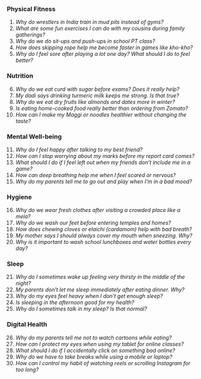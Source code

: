 ### **Physical Fitness**  
1. *Why do wrestlers in India train in mud pits instead of gyms?*  
2. *What are some fun exercises I can do with my cousins during family gatherings?*  
3. *Why do we do sit-ups and push-ups in school PT class?*  
4. *How does skipping rope help me become faster in games like kho-kho?*  
5. *Why do I feel sore after playing a lot one day? What should I do to feel better?*  

### **Nutrition**  
6. *Why do we eat curd with sugar before exams? Does it really help?*  
7. *My dadi says drinking turmeric milk keeps me strong. Is that true?*  
8. *Why do we eat dry fruits like almonds and dates more in winter?*  
9. *Is eating home-cooked food really better than ordering from Zomato?*  
10. *How can I make my Maggi or noodles healthier without changing the taste?*  

### **Mental Well-being**  
11. *Why do I feel happy after talking to my best friend?*  
12. *How can I stop worrying about my marks before my report card comes?*  
13. *What should I do if I feel left out when my friends don’t include me in a game?*  
14. *How can deep breathing help me when I feel scared or nervous?*  
15. *Why do my parents tell me to go out and play when I’m in a bad mood?*  

### **Hygiene**  
16. *Why do we wear fresh clothes after visiting a crowded place like a mela?*  
17. *Why do we wash our feet before entering temples and homes?*  
18. *How does chewing cloves or elaichi (cardamom) help with bad breath?*  
19. *My mother says I should always cover my mouth when sneezing. Why?*  
20. *Why is it important to wash school lunchboxes and water bottles every day?*  

### **Sleep**  
21. *Why do I sometimes wake up feeling very thirsty in the middle of the night?*  
22. *My parents don’t let me sleep immediately after eating dinner. Why?*  
23. *Why do my eyes feel heavy when I don’t get enough sleep?*  
24. *Is sleeping in the afternoon good for my health?*  
25. *Why do I sometimes talk in my sleep? Is that normal?*  

### **Digital Health**  
26. *Why do my parents tell me not to watch cartoons while eating?*  
27. *How can I protect my eyes when using my tablet for online classes?*  
28. *What should I do if I accidentally click on something bad online?*  
29. *Why do we have to take breaks while using a mobile or laptop?*  
30. *How can I control my habit of watching reels or scrolling Instagram for too long?*

